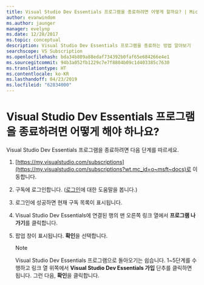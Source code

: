 ```yaml
---
title: Visual Studio Dev Essentials 프로그램을 종료하려면 어떻게 할까요? | Microsoft 문서
author: evanwindom
ms.author: jaunger
manager: evelynp
ms.date: 12/28/2017
ms.topic: conceptual
description: Visual Studio Dev Essentials 프로그램을 종료하는 방법 알아보기
searchscope: VS Subscription
ms.openlocfilehash: bda34b809a88edaf734392b0faf65e684266e4e1
ms.sourcegitcommit: 94b3a052fb1229c7e7f8804b09c1d403385c7630
ms.translationtype: HT
ms.contentlocale: ko-KR
ms.lasthandoff: 04/23/2019
ms.locfileid: "62834000"
---
```

# <a name="how-do-i-leave-the-visual-studio-dev-essentials-program"></a>Visual Studio Dev Essentials 프로그램을 종료하려면 어떻게 해야 하나요?

Visual Studio Dev Essentials 프로그램을 종료하려면 다음 단계를 따르세요.

1. [https://my.visualstudio.com/subscriptions](https://my.visualstudio.com/subscriptions?wt.mc_id=o~msft~docs)로 이동합니다.
2. 구독에 로그인합니다.  ([로그인](signing-in.md)에 대한 도움말을 봅니다.)
3. 로그인에 성공하면 현재 구독 목록이 표시됩니다.
4. Visual Studio Dev Essentials에 연결된 행의 맨 오른쪽 링크 열에서 **프로그램 나가기**를 클릭합니다.
5. 팝업 창이 표시됩니다. **확인**을 선택합니다.

    > [!NOTE]
    > Visual Studio Dev Essentials 프로그램으로 돌아오기는 쉽습니다.  1~5단계를 수행하고 링크 열 위쪽에서 **Visual Studio Dev Essentials 가입** 단추를 클릭하면 됩니다. 그런 다음, **확인**을 클릭합니다.
